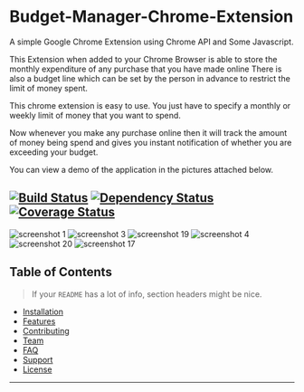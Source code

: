 # Budget-Manager-Chrome-Extension
A simple Google Chrome Extension using Chrome API and Some Javascript.

This Extension when added to your Chrome Browser is able to store the monthly expenditure of any purchase that you have made online
There is also a budget line which can be set by the person in advance to restrict the limit of money spent.

This chrome extension is easy to use. You just have to specify a monthly or weekly limit of money that you want to spend.

Now whenever you make any purchase online then it will track the amount of money being spend and gives you instant notification
of whether you are exceeding your budget. 

You can view a demo of the application in the pictures attached below.

[![Build Status](http://img.shields.io/travis/badges/badgerbadgerbadger.svg?style=flat-square)](https://travis-ci.org/badges/badgerbadgerbadger) [![Dependency Status](http://img.shields.io/gemnasium/badges/badgerbadgerbadger.svg?style=flat-square)](https://gemnasium.com/badges/badgerbadgerbadger) [![Coverage Status](http://img.shields.io/coveralls/badges/badgerbadgerbadger.svg?style=flat-square)](https://coveralls.io/r/badges/badgerbadgerbadger)
--- 
![screenshot 1](https://user-images.githubusercontent.com/42283586/53358762-307dce80-3957-11e9-830c-96e39c8b4341.png)
![screenshot 3](https://user-images.githubusercontent.com/42283586/53358779-396ea000-3957-11e9-864d-4273d0a09bf8.png)
![screenshot 19](https://user-images.githubusercontent.com/42283586/53358793-412e4480-3957-11e9-911c-35a068782d37.png)
![screenshot 4](https://user-images.githubusercontent.com/42283586/53358816-50ad8d80-3957-11e9-8b3a-5f1881c8bccc.png)
![screenshot 20](https://user-images.githubusercontent.com/42283586/53358850-68851180-3957-11e9-9e45-9b495a20c20a.png)
![screenshot 17](https://user-images.githubusercontent.com/42283586/53358856-6f138900-3957-11e9-8727-6a350c14ef49.png)


## Table of Contents

> If your `README` has a lot of info, section headers might be nice.

- [Installation](#installation)
- [Features](#features)
- [Contributing](#contributing)
- [Team](#team)
- [FAQ](#faq)
- [Support](#support)
- [License](#license)


---
